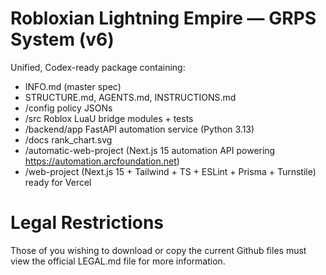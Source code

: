 # Robloxian Lightning Empire — GRPS System (v6)

Unified, Codex-ready package containing:
- INFO.md (master spec)
- STRUCTURE.md, AGENTS.md, INSTRUCTIONS.md
- /config policy JSONs
- /src Roblox LuaU bridge modules + tests
- /backend/app FastAPI automation service (Python 3.13)
- /docs rank_chart.svg
- /automatic-web-project (Next.js 15 automation API powering https://automation.arcfoundation.net)
- /web-project (Next.js 15 + Tailwind + TS + ESLint + Prisma + Turnstile) ready for Vercel

# Legal Restrictions
Those of you wishing to download or copy the current Github files must view the official LEGAL.md file for more information.
